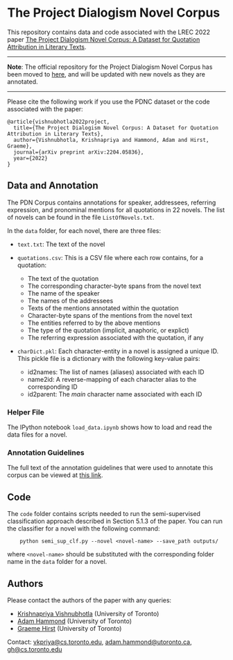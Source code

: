 # The Project Dialogism Novel Corpus

This repository contains data and code associated with the LREC 2022 paper [The Project Dialogism Novel Corpus:
A Dataset for Quotation Attribution in Literary Texts](https://arxiv.org/abs/2204.05836).

--------------------------------------------------------------

**Note**: The official repository for the Project Dialogism Novel Corpus has been moved to [here](https://github.com/Priya22/project-dialogism-novel-corpus), and will be updated with new novels as they are annotated.

--------------------------------------------------------------

Please cite the following work if you use the PDNC dataset or the code associated with the paper:
```
@article{vishnubhotla2022project,
  title={The Project Dialogism Novel Corpus: A Dataset for Quotation Attribution in Literary Texts},
  author={Vishnubhotla, Krishnapriya and Hammond, Adam and Hirst, Graeme},
  journal={arXiv preprint arXiv:2204.05836},
  year={2022}
}
```

## Data and Annotation
The PDN Corpus contains annotations for speaker, addressees, referring expression, and pronominal mentions for all quotations in 22 novels. The list of novels can be found in the file `ListOfNovels.txt`.

In the `data` folder, for each novel, there are three files:
- `text.txt`: The text of the novel
- `quotations.csv`: This is a CSV file where each row contains, for a quotation:
    - The text of the quotation
    - The corresponding character-byte spans from the novel text
    - The name of the speaker
    - The names of the addressees
    - Texts of the mentions annotated within the quotation
    - Character-byte spans of the mentions from the novel text
    - The entities referred to by the above mentions
    - The type of the quotation (implicit, anaphoric, or explict)
    - The referring expression associated with the quotation, if any

- `charDict.pkl`: Each character-entity in a novel is assigned a unique ID. This pickle file is a dictionary with the following key-value pairs:
    - id2names: The list of names (aliases) associated with each ID
    - name2id: A reverse-mapping of each character alias to the corresponding ID
    - id2parent: The *main* character name associated with each ID

### Helper File
The IPython notebook `load_data.ipynb` shows how to load and read the data files for a novel. 
### Annotation Guidelines
The full text of the annotation guidelines that were used to annotate this corpus can be viewed at [this link](https://docs.google.com/document/d/1eBsX2rjdLBkmA-kWB_jHCxC1nmbzinH04WUg9PeN_2A/edit?usp=sharing).
## Code
The `code` folder contains scripts needed to run the semi-supervised classification approach described in Section 5.1.3 of the paper.
You can run the classifier for a novel with the following command:

        python semi_sup_clf.py --novel <novel-name> --save_path outputs/

where `<novel-name>` should be substituted with the corresponding folder name in the `data` folder for a novel. 

## Authors
Please contact the authors of the paper with any queries:
- [Krishnapriya Vishnubhotla](https://priya22.github.io/) (University of Toronto)
- [Adam Hammond](https://www.adamhammond.com/) (University of Toronto)
- [Graeme Hirst](https://www.cs.toronto.edu/~gh/) (University of Toronto)

Contact: vkpriya@cs.toronto.edu, adam.hammond@utoronto.ca, gh@cs.toronto.edu

